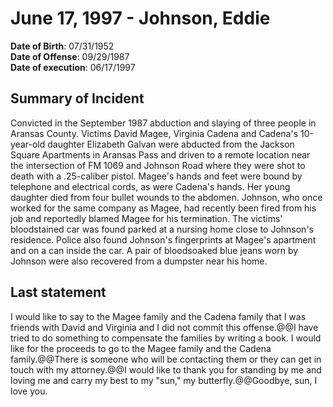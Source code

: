 # June 17, 1997 - Johnson, Eddie

**Date of Birth**: 07/31/1952<br/>
**Date of Offense**: 09/29/1987<br/>
**Date of execution**: 06/17/1997<br/>

## Summary of Incident
Convicted in the September 1987 abduction and slaying of three people in Aransas County. Victims David Magee, Virginia Cadena and Cadena's 10-year-old daughter Elizabeth Galvan were abducted from the Jackson Square Apartments in Aransas Pass and driven to a remote location near the intersection of FM 1069 and Johnson Road where they were shot to death with a .25-caliber pistol. Magee's hands and feet were bound by telephone and electrical cords, as were Cadena's hands. Her young daughter died from four bullet wounds to the abdomen. Johnson, who once worked for the same company as Magee, had recently been fired from his job and reportedly blamed Magee for his termination. The victims' bloodstained car was found parked at a nursing home close to Johnson's residence. Police also found Johnson's fingerprints at Magee's apartment and on a can inside the car. A pair of bloodsoaked blue jeans worn by Johnson were also recovered from a dumpster near his home.

## Last statement
I would like to say to the Magee family and the Cadena family that I was friends with David and Virginia and I did not commit this offense.@@I have tried to do something to compensate the families by writing a book. I would like for the proceeds to go to the Magee family and the Cadena family.@@There is someone who will be contacting them or they can get in touch with my attorney.@@I would like to thank you for standing by me and loving me and carry my best to my "sun," my butterfly.@@Goodbye, sun, I love you.